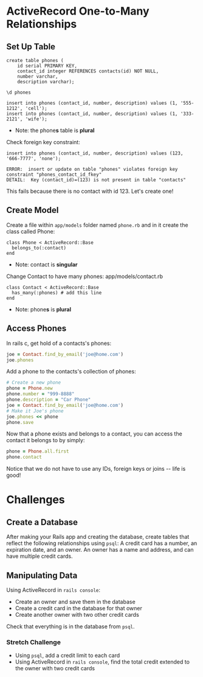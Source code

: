 # ActiveRecord One-to-Many Relationships

## Set Up Table

```
create table phones (
	id serial PRIMARY KEY,
	contact_id integer REFERENCES contacts(id) NOT NULL,
	number varchar,
	description varchar);

\d phones

insert into phones (contact_id, number, description) values (1, '555-1212', 'cell');
insert into phones (contact_id, number, description) values (1, '333-2121', 'wife');
```
* Note: the phone**s** table is **plural**

Check foreign key constraint:
```
insert into phones (contact_id, number, description) values (123, '666-7777', 'none');

ERROR:  insert or update on table "phones" violates foreign key constraint "phones_contact_id_fkey"
DETAIL:  Key (contact_id)=(123) is not present in table "contacts"
```

This fails because there is no contact with id 123.  Let's create one!

## Create Model

Create a file within `app/models` folder named `phone.rb` and in it create the class called Phone:
```
class Phone < ActiveRecord::Base
  belongs_to(:contact)
end
```

* Note: contact is **singular**

Change Contact to have many phones:
app/models/contact.rb
```
class Contact < ActiveRecord::Base
  has_many(:phones) # add this line
end
```
* Note: phone**s** is **plural**

## Access Phones

In rails c, get hold of a contacts's phones:

```ruby
joe = Contact.find_by_email('joe@home.com')
joe.phones
```

Add a phone to the contacts's collection of phones:

```ruby
# Create a new phone
phone = Phone.new
phone.number = "999-8888"
phone.description = "Car Phone"
joe = Contact.find_by_email('joe@home.com')
# Make it Joe's phone
joe.phones << phone
phone.save
```

Now that a phone exists and belongs to a contact, you can access the contact it belongs to by simply:

```ruby
phone = Phone.all.first
phone.contact
```

Notice that we do not have to use any IDs, foreign keys or joins -- life is good!





# Challenges

## Create a Database

After making your Rails app and creating the database, create tables that reflect the following relationships using `psql`:
A credit card has a number, an expiration date, and an owner. An owner has a name and address, and can have multiple credit cards.

## Manipulating Data

Using ActiveRecord in `rails console`:

* Create an owner and save them in the database
* Create a credit card in the database for that owner
* Create another owner with two other credit cards

Check that everything is in the database from `psql`.

### Stretch Challenge

* Using `psql`, add a credit limit to each card
* Using ActiveRecord in `rails console`, find the total credit extended to the owner with two credit cards

